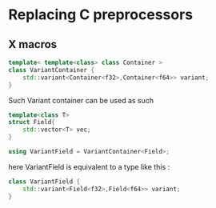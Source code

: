 # Replacing C preprocessors

## X macros

```c++
template< template<class> class Container >
class VariantContainer {
    std::variant<Container<f32>,Container<f64>> variant;
}
```

Such Variant container can be used as such 

```c++
template<class T>
struct Field{
    std::vector<T> vec;
}

using VariantField = VariantContainer<Field>;
```

here VariantField is equivalent to a type like this : 

```c++
class VariantField {
    std::variant<Field<f32>,Field<f64>> variant;
}
```

